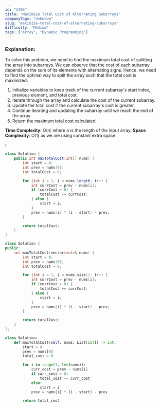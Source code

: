 ```yaml
---
id: "3196"
title: "Maximize Total Cost of Alternating Subarrays"
companyTags: "Unknown"
slug: "maximize-total-cost-of-alternating-subarrays"
difficulty: "Medium"
tags: ["Array", "Dynamic Programming"]
---
```


### Explanation:
To solve this problem, we need to find the maximum total cost of splitting the array into subarrays. We can observe that the cost of each subarray depends on the sum of its elements with alternating signs. Hence, we need to find the optimal way to split the array such that the total cost is maximized.

1. Initialize variables to keep track of the current subarray's start index, previous element, and total cost.
2. Iterate through the array and calculate the cost of the current subarray.
3. Update the total cost if the current subarray's cost is greater.
4. Continue iterating and updating the subarray until we reach the end of the array.
5. Return the maximum total cost calculated.

**Time Complexity**: O(n) where n is the length of the input array.
**Space Complexity**: O(1) as we are using constant extra space.

:

```java
class Solution {
    public int maxTotalCost(int[] nums) {
        int start = 0;
        int prev = nums[0];
        int totalCost = 0;

        for (int i = 1; i < nums.length; i++) {
            int currCost = prev - nums[i];
            if (currCost > 0) {
                totalCost += currCost;
            } else {
                start = i;
            }
            prev = nums[i] * (i - start) - prev;
        }

        return totalCost;
    }
}
```

```cpp
class Solution {
public:
    int maxTotalCost(vector<int>& nums) {
        int start = 0;
        int prev = nums[0];
        int totalCost = 0;

        for (int i = 1; i < nums.size(); i++) {
            int currCost = prev - nums[i];
            if (currCost > 0) {
                totalCost += currCost;
            } else {
                start = i;
            }
            prev = nums[i] * (i - start) - prev;
        }

        return totalCost;
    }
};
```

```python
class Solution:
    def maxTotalCost(self, nums: List[int]) -> int:
        start = 0
        prev = nums[0]
        total_cost = 0

        for i in range(1, len(nums)):
            curr_cost = prev - nums[i]
            if curr_cost > 0:
                total_cost += curr_cost
            else:
                start = i
            prev = nums[i] * (i - start) - prev

        return total_cost
```